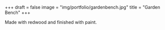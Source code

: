 +++
draft = false
image = "img/portfolio/gardenbench.jpg"
title = "Garden Bench"
+++

<!--more-->

Made with redwood and finished with paint.